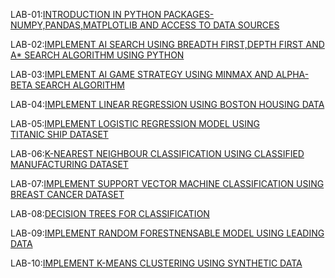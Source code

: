 LAB-01:[INTRODUCTION IN PYTHON PACKAGES-NUMPY,PANDAS,MATPLOTLIB AND ACCESS TO DATA SOURCES](https://github.com/soumyabayya/AIML-2024-25/blob/main/LAB_01.ipynb)

LAB-02:[IMPLEMENT AI SEARCH USING BREADTH FIRST,DEPTH FIRST AND A* SEARCH ALGORITHM USING PYTHON](https://github.com/soumyabayya/AIML-2024-25/blob/main/LAB_02.ipynb)

LAB-03:[IMPLEMENT AI GAME STRATEGY USING MINMAX AND ALPHA-BETA SEARCH ALGORITHM](https://github.com/soumyabayya/AIML-2024-25/blob/main/LAB_03.ipynb)

LAB-04:[IMPLEMENT LINEAR REGRESSION USING BOSTON HOUSING DATA](https://github.com/soumyabayya/AIML-2024-25/blob/main/LAB_04.ipynb)

LAB-05:[IMPLEMENT LOGISTIC REGRESSION MODEL USING TITANIC SHIP DATASET](https://github.com/soumyabayya/AIML-2024-25/blob/main/LAB_05.ipynb)

LAB-06:[K-NEAREST NEIGHBOUR CLASSIFICATION USING CLASSIFIED MANUFACTURING DATASET](https://github.com/soumyabayya/AIML-2024-25/blob/main/LAB_06.ipynb)

LAB-07:[IMPLEMENT SUPPORT VECTOR MACHINE CLASSIFICATION USING BREAST CANCER DATASET](https://github.com/soumyabayya/AIML-2024-25/blob/main/LAB_07.ipynb)

LAB-08:[DECISION TREES FOR CLASSIFICATION](https://github.com/soumyabayya/AIML-2024-25/blob/main/LAB_08.ipynb)

LAB-09:[IMPLEMENT RANDOM FORESTNENSABLE MODEL USING LEADING DATA](https://github.com/soumyabayya/AIML-2024-25/blob/main/LAB_09.ipynb)

LAB-10:[IMPLEMENT K-MEANS CLUSTERING USING SYNTHETIC DATA](https://github.com/soumyabayya/AIML-2024-25/edit/main/AI_ML_L10.ipynb)
